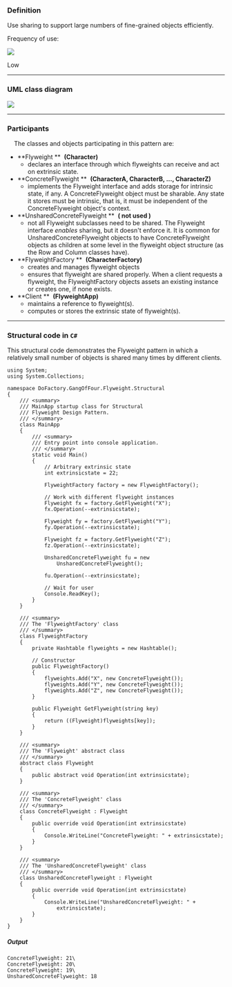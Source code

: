 ### Definition

Use sharing to support large numbers of fine-grained objects efficiently.

Frequency of use:

![](https://www.dofactory.com/images/use_low.gif)

Low

* * * * *

### UML class diagram

![](https://www.dofactory.com/images/diagrams/net/flyweight.gif)

* * * * *

### Participants

    The classes and objects participating in this pattern are:

-   **Flyweight **  **(Character)**
    -   declares an interface through which flyweights can receive and act on extrinsic state.
-   **ConcreteFlyweight **  **(CharacterA, CharacterB, ..., CharacterZ)**
    -   implements the Flyweight interface and adds storage for intrinsic state, if any. A ConcreteFlyweight object must be sharable. Any state it stores must be intrinsic, that is, it must be independent of the ConcreteFlyweight object's context.
-   **UnsharedConcreteFlyweight **  **( not used )**
    -   not all Flyweight subclasses need to be shared. The Flyweight interface *enables* sharing, but it doesn't enforce it. It is common for UnsharedConcreteFlyweight objects to have ConcreteFlyweight objects as children at some level in the flyweight object structure (as the Row and Column classes have).
-   **FlyweightFactory **  **(CharacterFactory)**
    -   creates and manages flyweight objects
    -   ensures that flyweight are shared properly. When a client requests a flyweight, the FlyweightFactory objects assets an existing instance or creates one, if none exists.
-   **Client **  **(FlyweightApp)**
    -   maintains a reference to flyweight(s).
    -   computes or stores the extrinsic state of flyweight(s).

* * * * *

### Structural code in `C#`

This structural code demonstrates the Flyweight pattern in which a relatively small number of objects is shared many times by different clients.

    using System;
    using System.Collections;
    
    namespace DoFactory.GangOfFour.Flyweight.Structural
    {
        /// <summary>
        /// MainApp startup class for Structural 
        /// Flyweight Design Pattern.
        /// </summary>
        class MainApp
        {
            /// <summary>
            /// Entry point into console application.
            /// </summary>
            static void Main()
            {
                // Arbitrary extrinsic state
                int extrinsicstate = 22;
    
                FlyweightFactory factory = new FlyweightFactory();
    
                // Work with different flyweight instances
                Flyweight fx = factory.GetFlyweight("X");
                fx.Operation(--extrinsicstate);
    
                Flyweight fy = factory.GetFlyweight("Y");
                fy.Operation(--extrinsicstate);
    
                Flyweight fz = factory.GetFlyweight("Z");
                fz.Operation(--extrinsicstate);
    
                UnsharedConcreteFlyweight fu = new
                    UnsharedConcreteFlyweight();
    
                fu.Operation(--extrinsicstate);
    
                // Wait for user
                Console.ReadKey();
            }
        }
    
        /// <summary>
        /// The 'FlyweightFactory' class
        /// </summary>
        class FlyweightFactory
        {
            private Hashtable flyweights = new Hashtable();
    
            // Constructor
            public FlyweightFactory()
            {
                flyweights.Add("X", new ConcreteFlyweight());
                flyweights.Add("Y", new ConcreteFlyweight());
                flyweights.Add("Z", new ConcreteFlyweight());
            }
    
            public Flyweight GetFlyweight(string key)
            {
                return ((Flyweight)flyweights[key]);
            }
        }
    
        /// <summary>
        /// The 'Flyweight' abstract class
        /// </summary>
        abstract class Flyweight
        {
            public abstract void Operation(int extrinsicstate);
        }
    
        /// <summary>
        /// The 'ConcreteFlyweight' class
        /// </summary>
        class ConcreteFlyweight : Flyweight
        {
            public override void Operation(int extrinsicstate)
            {
                Console.WriteLine("ConcreteFlyweight: " + extrinsicstate);
            }
        }
    
        /// <summary>
        /// The 'UnsharedConcreteFlyweight' class
        /// </summary>
        class UnsharedConcreteFlyweight : Flyweight
        {
            public override void Operation(int extrinsicstate)
            {
                Console.WriteLine("UnsharedConcreteFlyweight: " +
                    extrinsicstate);
            }
        }
    }

##### Output

    ConcreteFlyweight: 21\
    ConcreteFlyweight: 20\
    ConcreteFlyweight: 19\
    UnsharedConcreteFlyweight: 18